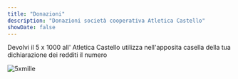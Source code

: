 ```yaml
---
title: "Donazioni"
description: "Donazioni società cooperativa Atletica Castello"
showDate: false
---
```


Devolvi il 5 x 1000 all' Atletica Castello utilizza nell'apposita casella della tua dichiarazione dei redditi il numero

![5xmille](/img/5xmille.jpg)